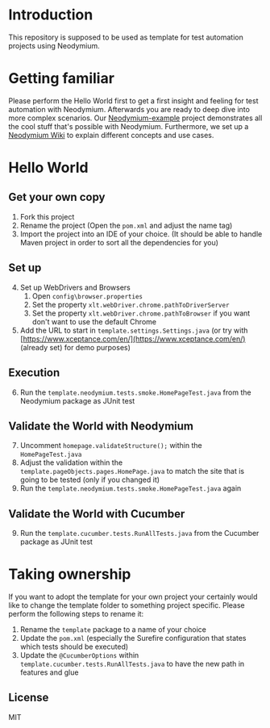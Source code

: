 # Introduction
This repository is supposed to be used as template for test automation projects using Neodymium.

# Getting familiar
Please perform the Hello World first to get a first insight and feeling for test automation with Neodymium.
Afterwards you are ready to deep dive into more complex scenarios. 
Our [Neodymium-example](https://github.com/Xceptance/neodymium-example) project demonstrates all the cool stuff that's possible with Neodymium.
Furthermore, we set up a [Neodymium Wiki](https://github.com/Xceptance/neodymium-example/wiki/) to explain different concepts and use cases. 

# Hello World
## Get your own copy
1. Fork this project
2. Rename the project (Open the `pom.xml` and adjust the name tag)
3. Import the project into an IDE of your choice. (It should be able to handle Maven project in order to sort all the dependencies for you)

## Set up
4. Set up WebDrivers and Browsers
   1. Open `config\browser.properties`
   2. Set the property `xlt.webDriver.chrome.pathToDriverServer`
   3. Set the property `xlt.webDriver.chrome.pathToBrowser` if you want don't want to use the default Chrome
5. Add the URL to start in `template.settings.Settings.java` (or try with [https://www.xceptance.com/en/](https://www.xceptance.com/en/) (already set) for demo purposes)

## Execution
6. Run the `template.neodymium.tests.smoke.HomePageTest.java` from the Neodymium package as JUnit test

## Validate the World with Neodymium 
7. Uncomment `homepage.validateStructure();` within the `HomePageTest.java`
8. Adjust the validation within the `template.pageObjects.pages.HomePage.java` to match the site that is going to be tested (only if you changed it)
9. Run the `template.neodymium.tests.smoke.HomePageTest.java` again

## Validate the World with Cucumber
9. Run the `template.cucumber.tests.RunAllTests.java` from the Cucumber package as JUnit test


# Taking ownership 
If you want to adopt the template for your own project your certainly would like to change the template folder to something project specific.
Please perform the following steps to rename it:
1. Rename the `template` package to a name of your choice
2. Update the `pom.xml` (especially the Surefire configuration that states which tests should be executed)
3. Update the `@CucumberOptions` within `template.cucumber.tests.RunAllTests.java` to have the new path in features and glue

## License
MIT
